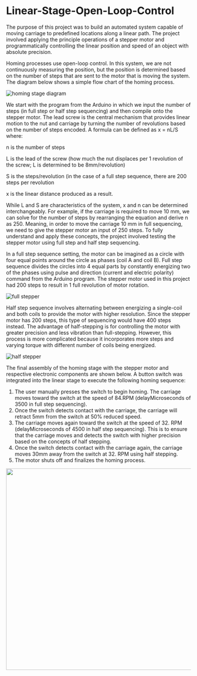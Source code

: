 # Linear-Stage-Open-Loop-Control
The purpose of this project was to build an automated system capable of moving carriage to predefined locations along a linear path. The project involved applying the principle operations of a stepper motor and programmatically controlling the linear position and speed of an object with absolute precision.

Homing processes use open-loop control.  In this system, we are not continuously measuring the position, but the position is determined based on the number of steps that are sent to the motor that is moving the system. The diagram below shows a simple flow chart of the homing process.

![homing stage diagram](https://user-images.githubusercontent.com/92079163/136638777-4b46a66a-4aed-48f5-aa82-92fd665c0467.PNG)

We start with the program from the Arduino in which we input the number of steps (in full step or half step sequencing) and then compile onto the stepper motor. The lead screw is the central mechanism that provides linear motion to the nut and carriage by turning the number of revolutions based on the number of steps encoded. A formula can be defined as x = nL/S where:

n is the number of steps 

L is the lead of the screw (how much the nut displaces per 1 revolution of the screw; L is determined to be 8mm/revolution) 

S is the steps/revolution (in the case of a full step sequence, there are 200 steps per revolution

x is the linear distance produced as a result.

While L and S are characteristics of the system, x and n can be determined interchangeably. For example, if the carriage is required to move 10 mm, we can solve for the number of steps by rearranging the equation and derive n as 250. Meaning, in order to move the carriage 10 mm in full sequencing, we need to give the stepper motor an input of 250 steps. To fully understand and apply these concepts, the project involved testing the stepper motor using full step and half step sequencing.

In a full step sequence setting, the motor can be imagined as a circle with four equal points around the circle as phases (coil A and coil B). Full step sequence divides the circles into 4 equal parts by constantly energizing two of the phases using pulse and direction (current and electric polarity) command from the Arduino program. The stepper motor used in this project had 200 steps to result in 1 full revolution of motor rotation.

![full stepper](https://user-images.githubusercontent.com/92079163/136638923-dafe7218-5de4-4b10-8ee6-684709043341.PNG) 

Half step sequence involves alternating between energizing a single-coil and both coils to provide the motor with higher resolution. Since the stepper motor has 200 steps, this type of sequencing would have 400 steps instead. The advantage of half-stepping is for controlling the motor with greater precision and less vibration than full-stepping. However, this process is more complicated because it incorporates more steps and varying torque with different number of coils being energized.

![half stepper](https://user-images.githubusercontent.com/92079163/136638927-e39607b1-7b7b-47ec-bf8e-a4702f6e7cd9.PNG)

The final assembly of the homing stage with the stepper motor and respective electronic components are shown below. A button switch was integrated into the linear stage to execute the following homing sequence: 
1. The user manually presses the switch to begin homing. The carriage moves toward the switch at the speed of 84.RPM (delayMicroseconds of 3500 in full step sequencing).
2. Once the switch detects contact with the carriage, the carriage will retract 5mm from the switch at 50% reduced speed.
3. The carriage moves again toward the switch at the speed of 32. RPM (delayMicroseconds of 4500 in half step sequencing). This is to ensure that the carriage moves and detects the switch with higher precision based on the concepts of half stepping.
4. Once the switch detects contact with the carriage again, the carriage moves 30mm away from the switch at 32. RPM using half stepping.
5. The motor shuts off and finalizes the homing process.



<img src= "https://user-images.githubusercontent.com/92079163/136639075-97681a76-9cc7-4d0e-b407-e6152d7cf134.jpeg" width="700" height="550">



